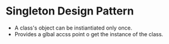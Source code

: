 # Singleton Design Pattern
- A class's object can be instiantiated only once.
- Provides a glbal accss point o get the instance of the class.

